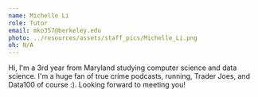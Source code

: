 ```yaml
---
name: Michelle Li
role: Tutor
email: mko357@berkeley.edu
photo: ../resources/assets/staff_pics/Michelle_Li.png
oh: N/A
---
```


Hi, I'm a 3rd year from Maryland studying computer science and data science. I'm a huge fan of true crime podcasts, running, Trader Joes, and Data100 of course :). Looking forward to meeting you! 
